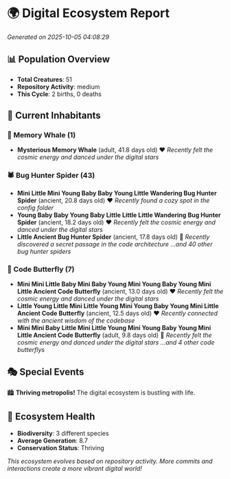 # 🌍 Digital Ecosystem Report
*Generated on 2025-10-05 04:08:29*

## 📊 Population Overview
- **Total Creatures**: 51
- **Repository Activity**: medium
- **This Cycle**: 2 births, 0 deaths

## 👥 Current Inhabitants

### 🐋 Memory Whale (1)
- **Mysterious Memory Whale** (adult, 41.8 days old) ❤️
  *Recently felt the cosmic energy and danced under the digital stars*

### 🕷️ Bug Hunter Spider (43)
- **Mini Little Mini Young Baby Baby Young Little Wandering Bug Hunter Spider** (ancient, 20.8 days old) ❤️
  *Recently found a cozy spot in the config folder*
- **Young Baby Baby Young Baby Little Little Little Wandering Bug Hunter Spider** (ancient, 18.2 days old) ❤️
  *Recently felt the cosmic energy and danced under the digital stars*
- **Little Ancient Bug Hunter Spider** (ancient, 17.8 days old) 💛
  *Recently discovered a secret passage in the code architecture*
  *...and 40 other bug hunter spiders*

### 🦋 Code Butterfly (7)
- **Mini Mini Little Baby Mini Baby Young Mini Young Baby Young Mini Little Ancient Code Butterfly** (ancient, 13.0 days old) ❤️
  *Recently felt the cosmic energy and danced under the digital stars*
- **Little Young Little Mini Little Young Mini Young Baby Young Mini Little Ancient Code Butterfly** (ancient, 12.5 days old) ❤️
  *Recently connected with the ancient wisdom of the codebase*
- **Mini Mini Baby Little Mini Little Young Mini Young Baby Young Mini Little Ancient Code Butterfly** (adult, 9.8 days old) 💚
  *Recently felt the cosmic energy and danced under the digital stars*
  *...and 4 other code butterflys*

## 🎭 Special Events

🏙️ **Thriving metropolis!** The digital ecosystem is bustling with life.

## 🔬 Ecosystem Health
- **Biodiversity**: 3 different species
- **Average Generation**: 8.7
- **Conservation Status**: Thriving

*This ecosystem evolves based on repository activity. More commits and interactions create a more vibrant digital world!*